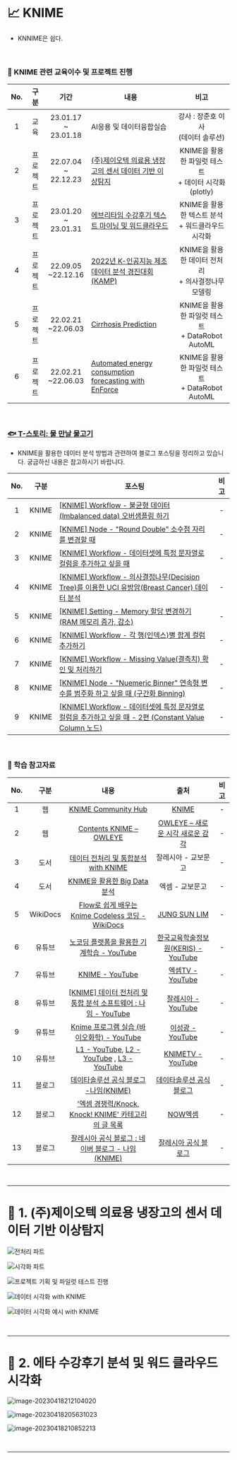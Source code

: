 # 📈 KNIME

- KNNIME은 쉽다.

<br>

### 🎯 KNIME 관련 교육이수 및 프로젝트 진행 
| No. | 구분 | 기간 | 내용 | 비고 |
|:---------:|:---------:|:---------:|---------|:---------:|
|1|교육|23.01.17 <br>~ 23.01.18|AI응용 및 데이터융합실습| 강사 : 장준호 이사 <br> (데이터 솔루션)|
|2|프로젝트 |22.07.04 <br>~ 22.12.23 | <a href='https://github.com/countifs/Research_and_business_2022'> (주)제이오텍 의료용 냉장고의 센서 데이터 기반 이상탐지 </a> | KNIME을 활용한 파일럿 테스트<br>+ 데이터 시각화 (plotly)|
|3|프로젝트 |23.01.20 <br>~ 23.01.31 | <a href='https://github.com/countifs/portfolio/tree/main/3.%20%EB%8D%B0%EC%9D%B4%ED%84%B0%20%EC%8B%9C%EA%B0%81%ED%99%94/9.%20%EC%97%90%EB%B8%8C%EB%A6%AC%ED%83%80%EC%9E%84%20%EC%88%98%EA%B0%95%ED%9B%84%EA%B8%B0%20%ED%85%8D%EC%8A%A4%ED%8A%B8%20%EB%A7%88%EC%9D%B4%EB%8B%9D%20%EB%B0%8F%20%EC%9B%8C%EB%93%9C%ED%81%B4%EB%9D%BC%EC%9A%B0%EB%93%9C'>에브리타임 수강후기 텍스트 마이닝 및 워드클라우드| KNIME을 활용한 텍스트 분석 <br> + 워드클라우드 시각화|
|4| 프로젝트 | 22.09.05 <br>~22.12.16 |<a href='https://github.com/countifs/portfolio/blob/main/2.%20%EB%8D%B0%EC%9D%B4%ED%84%B0%20%ED%99%9C%EC%9A%A9%20%EB%B0%8F%20%EB%B6%84%EC%84%9D/4.%202022%EB%85%84%20K-%EC%9D%B8%EA%B3%B5%EC%A7%80%EB%8A%A5%20%EC%A0%9C%EC%A1%B0%EB%8D%B0%EC%9D%B4%ED%84%B0%20%EB%B6%84%EC%84%9D%20%EA%B2%BD%EC%A7%84%EB%8C%80%ED%9A%8C/KAMP%20%EB%B6%84%EC%84%9D%20%EA%B2%B0%EA%B3%BC%EB%B3%B4%EA%B3%A0%EC%84%9C%20PPT%20-%20%ED%8C%A8%EC%8A%A4%EC%9B%8C%EB%93%9C%ED%8C%80.pdf'>2022년 K-인공지능 제조데이터 분석 경진대회 (KAMP) </a> |  KNIME을 활용한 데이터 전처리 <br> + 의사결정나무 모델링 |
|5| 프로젝트 | 22.02.21 <br>~22.06.03 | <a href='https://github.com/countifs/portfolio/blob/main/1.%20%EB%8D%B0%EC%9D%B4%ED%84%B0%EC%82%AC%EC%9D%B4%EC%96%B8%EC%8A%A4%20%EA%B3%B5%ED%86%B5/1.%202022-1%20%EB%8D%B0%EC%9D%B4%ED%84%B0%EB%A7%88%EC%9D%B4%EB%8B%9D/%EB%8D%B0%EC%9D%B4%ED%84%B0%EB%A7%88%EC%9D%B4%EB%8B%9D%20%EB%B0%9C%ED%91%9C%20-%20%EA%B9%80%EC%9E%AC%ED%98%B8%20(22.05.10).pdf'> Cirrhosis Prediction </a>| KNIME을 활용한 파일럿 테스트<br> + DataRobot AutoML| 
|6| 프로젝트 |22.02.21 <br>~22.06.03| <a href='https://github.com/countifs/portfolio/blob/main/1.%20%EB%8D%B0%EC%9D%B4%ED%84%B0%EC%82%AC%EC%9D%B4%EC%96%B8%EC%8A%A4%20%EA%B3%B5%ED%86%B5/2.%202022-1%20%EB%8D%B0%EC%9D%B4%ED%84%B0%EB%B2%A0%EC%9D%B4%EC%8A%A4%EC%8B%9C%EC%8A%A4%ED%85%9C/%5B%ED%8C%80%ED%94%84%EB%A1%9C%EC%A0%9D%ED%8A%B8%5D%20Automated%20energy%20consumption%20forecasting%20with%20EnForce%20-%20%EA%B9%80%EB%B4%89%EC%84%9D%2C%20%EA%B9%80%EC%9E%AC%ED%98%B8%2C%20%EC%9D%B4%EB%8B%A4%EC%9D%B8.pdf'>Automated energy consumption forecasting with EnForce</a> | KNIME을 활용한 파일럿 테스트<br> + DataRobot AutoML | 


<br>


###  <a href='https://lungfish.tistory.com/category/KNIME'> 🐟 T-스토리: 물 만날 물고기</a> 
- KNIME을 활용한 데이터 분석 방법과 관련하여 블로그 포스팅을 정리하고 있습니다. 궁금하신 내용은 참고하시기 바랍니다.

| No. | 구분 | 포스팅 | 비고 |
|:---------:|:---------:|---------|:---------:|
| 1 | KNIME | <a href='https://lungfish.tistory.com/entry/KNIME-Workflow-%EB%B6%88%EA%B7%A0%ED%98%95-%EB%8D%B0%EC%9D%B4%ED%84%B0-Imbalanced-data-%EC%98%A4%EB%B2%84%EC%83%98%ED%94%8C%EB%A7%81-%ED%95%98%EA%B8%B0'>[KNIME] Workflow - 불균형 데이터 (Imbalanced data) 오버샘플링 하기</a> |- |
| 2 | KNIME | <a href='https://lungfish.tistory.com/entry/KNIME%EB%82%98%EC%9E%84-Node-Round-Double-%EC%86%8C%EC%88%98%EC%A0%90-%EC%9E%90%EB%A6%AC%EB%A5%BC-%EB%B3%80%EA%B2%BD%ED%95%A0-%EB%95%8C'>[KNIME] Node - "Round Double" 소수점 자리를 변경할 때</a> |- |
| 3 | KNIME | <a href='https://lungfish.tistory.com/entry/KNIME%EB%82%98%EC%9E%84-Workflow-%EB%8D%B0%EC%9D%B4%ED%84%B0%EC%85%8B%EC%97%90-%ED%8A%B9%EC%A0%95-%EB%AC%B8%EC%9E%90%EC%97%B4%EB%A1%9C-%EC%BB%AC%EB%9F%BC%EC%9D%84-%EC%B6%94%EA%B0%80%ED%95%98%EA%B3%A0-%EC%8B%B6%EC%9D%84-%EB%95%8C'>[KNIME] Workflow - 데이터셋에 특정 문자열로 컬럼을 추가하고 싶을 때</a> |- |
| 4 | KNIME | <a href='https://lungfish.tistory.com/entry/KNIME%EB%82%98%EC%9E%84-Workflow-%EC%9D%98%EC%82%AC%EA%B2%B0%EC%A0%95%EB%82%98%EB%AC%B4Decision-Tree%EB%A5%BC-%EC%9D%B4%EC%9A%A9%ED%95%9C-UCI-%EC%9C%A0%EB%B0%A9%EC%95%94Breast-Cancer-%EB%8D%B0%EC%9D%B4%ED%84%B0-%EB%B6%84%EC%84%9D'>[KNIME] Workflow - 의사결정나무(Decision Tree)를 이용한 UCI 유방암(Breast Cancer) 데이터 분석</a> |- |
| 5 | KNIME | <a href='https://lungfish.tistory.com/entry/KNIME-Setting-Memory-%ED%95%A0%EB%8B%B9-%EB%B3%80%EA%B2%BD%ED%95%98%EA%B8%B0-RAM-%EB%A9%94%EB%AA%A8%EB%A6%AC-%EC%A6%9D%EA%B0%80-%EA%B0%90%EC%86%8C'>[KNIME] Setting - Memory 할당 변경하기 (RAM 메모리 증가, 감소)</a> |- |
| 6 | KNIME | <a href='https://lungfish.tistory.com/entry/KNIME-Workflow-%EA%B0%81-%ED%96%89%EC%9D%B8%EB%8D%B1%EC%8A%A4-%ED%95%A9%EA%B3%84%EB%A5%BC-%EA%B3%84%EC%82%B0%ED%95%98%EA%B3%A0-%EC%BB%AC%EB%9F%BC-%EC%B6%94%EA%B0%80%ED%95%98%EA%B8%B0'>[KNIME] Workflow - 각 행(인덱스)별 합계 컬럼 추가하기</a> |- |
| 7 | KNIME | <a href='https://lungfish.tistory.com/entry/KNIME-Workflow-Missing-Value%EA%B2%B0%EC%B8%A1%EC%B9%98-%ED%99%95%EC%9D%B8-%EB%B0%8F-%EC%B2%98%EB%A6%AC%ED%95%98%EA%B8%B0'>[KNIME] Workflow - Missing Value(결측치) 확인 및 처리하기</a> |- |
| 8 | KNIME | <a href='https://lungfish.tistory.com/entry/KNIME-Node-Nuemeric-Binner-%EC%97%B0%EC%86%8D%ED%98%95-%EB%B3%80%EC%88%98%EB%A5%BC-%EB%B2%94%EC%A3%BC%ED%99%94-%ED%95%98%EA%B3%A0-%EC%8B%B6%EC%9D%84-%EB%95%8C-%EA%B5%AC%EA%B0%84%ED%99%94-Binning'>[KNIME] Node - "Nuemeric Binner" 연속형 변수를 범주화 하고 싶을 때 (구간화 Binning)</a> |- |
| 9 | KNIME | <a href='https://lungfish.tistory.com/entry/KNIME-Workflow-%EB%8D%B0%EC%9D%B4%ED%84%B0%EC%85%8B%EC%97%90-%ED%8A%B9%EC%A0%95-%EB%AC%B8%EC%9E%90%EC%97%B4%EB%A1%9C-%EC%BB%AC%EB%9F%BC%EC%9D%84-%EC%B6%94%EA%B0%80%ED%95%98%EA%B3%A0-%EC%8B%B6%EC%9D%84-%EB%95%8C-2%ED%8E%B8-Constant-Value-Column-%EB%85%B8%EB%93%9C'>[KNIME] Workflow - 데이터셋에 특정 문자열로 컬럼을 추가하고 싶을 때 - 2편 (Constant Value Column 노드)</a> |- |


<br>

### 📖 학습 참고자료

| No. | 구분 | 내용 | 출처 | 비고 |
|:---------:|:---------:|:---------:|:---------:|:---------:|
| 1 | 웹 | <a href='https://hub.knime.com/'>KNIME Community Hub</a> | <a href='https://www.knime.com/'>KNIME</a> | - |
| 2 | 웹 |<a href='http://owleye.co.kr/contents-knime/'>Contents KNIME – OWLEYE</a>|<a href='http://owleye.co.kr/'>OWLEYE – 새로운 시각 새로운 감각</a> | - |
| 3 | 도서 | <a href='https://product.kyobobook.co.kr/detail/S000200567415'>데이터 전처리 및 통합분석 with KNIME </a> | 잘레시아 - 교보문고 | - |
| 4 | 도서 | <a href='https://product.kyobobook.co.kr/detail/S000001914353'>KNIME을 활용한 Big Data분석</a> |  엑셈 - 교보문고 | - |
| 5 | WikiDocs | <a href='https://wikidocs.net/book/8838'>Flow로 쉽게 배우는 Knime Codeless 코딩 - WikiDocs</a> | <a href='https://wikidocs.net/profile/info/book/17499'>JUNG SUN LIM</a> | - |
| 6 | 유튜브 | <a href='https://www.youtube.com/playlist?list=PLtu-pl93xMXhChnxkV4O-BSrCMx2KE9eX'>노코딩 플랫폼을 활용한 기계학습 - YouTube</a>| <a href='https://www.youtube.com/@keris_in'>한국교육학술정보원(KERIS) - YouTube</a>  |- |
| 7 | 유튜브 | <a href='https://www.youtube.com/playlist?list=PLCkO8I_DSQ7et45lHXlqKx-TDmyFCM2pg'>KNIME - YouTube</a> |<a href='https://www.youtube.com/@exem-tv'>엑셈TV - YouTube</a>| - |
| 8 | 유튜브 | <a href='https://www.youtube.com/playlist?list=PL0lkHWVqBqedisAiU93nS16vYpWLF3JUo'>[KNIME] 데이터 전처리 및 통합 분석 소프트웨어 : 나임 - YouTube</a> | <a href='https://www.youtube.com/@zalesia'>잘레시아 - YouTube</a> | - |
| 9 | 유튜브 | <a href='https://www.youtube.com/playlist?list=PLGE0aeja4xc1dhVwCWe4kz9tblIgwJOd4'>Knime 프로그램 실습 (바이오화학) - YouTube</a> | <a href='https://www.youtube.com/@chemicalinformation'>이성광 - YouTube</a> | - |
| 10 | 유튜브 | <a href='https://www.youtube.com/playlist?list=PLz3mQ6OlTI0Zoz5pcha7tiPP9vGU8UDza'>L1 - YouTube</a>, <a href='https://www.youtube.com/playlist?list=PLz3mQ6OlTI0Yd4UtwQ7x77Hoh5MSuN66M'>L2 - YouTube</a> , <a href='https://www.youtube.com/playlist?list=PLz3mQ6OlTI0Y9NNVxUptE9IAnywzSBbWP'>L3 - YouTube</a>  | <a href='https://www.youtube.com/@KNIMETV'>KNIMETV - YouTube</a> | - |
| 11 | 블로그 | <a href='https://m.blog.naver.com/PostList.naver?blogId=newdataworld&categoryName=%EB%82%98%EC%9E%84%28KNIME%29&categoryNo=20&logCode=0'> 데이타솔루션 공식 블로그 -나임(KNIME)  | <a href='https://m.blog.naver.com/PostList.naver?blogId=newdataworld'>데이타솔루션 공식 블로그</a> | - |
| 12 | 블로그 | <a href='https://blog.ex-em.com/category/%EC%97%91%EC%85%88%20%EA%B2%BD%EC%9F%81%EB%A0%A5/Knock%2C%20Knock%21%20KNIME'>'엑셈 경쟁력/Knock, Knock! KNIME' 카테고리의 글 목록</a> | <a href='https://blog.ex-em.com/'>NOW엑셈</a> | - |
| 13 | 블로그 | <a href='https://m.blog.naver.com/PostList.naver?blogId=zalesia2020&categoryName=%EB%82%98%EC%9E%84_KNIME&categoryNo=17&logCode=0'>잘레시아 공식 블로그 : 네이버 블로그 - 나임(KNIME)</a> | <a href='https://m.blog.naver.com/PostList.naver?blogId=zalesia2020'>잘레시아 공식 블로그</a> | - |

<br>

---

# 🔎 1. (주)제이오텍 의료용 냉장고의 센서 데이터 기반 이상탐지


![전처리 파트](https://github.com/countifs/Research_and_business_2022/blob/main/imgaes/%EC%82%B0%ED%95%99%ED%98%91%EB%A0%A5-%EB%8D%B0%EC%9D%B4%ED%84%B0%20%EC%A0%84%EC%B2%98%EB%A6%AC(%EA%B9%80%EC%9E%AC%ED%98%B8).png)

![시각화 파트](https://github.com/countifs/Research_and_business_2022/blob/main/imgaes/%EC%82%B0%ED%95%99%ED%98%91%EB%A0%A5-%EB%8D%B0%EC%9D%B4%ED%84%B0%20%EC%8B%9C%EA%B0%81%ED%99%94(%EA%B9%80%EC%9E%AC%ED%98%B8).png)

![프로젝트 기획 및 파일럿 테스트 진행](https://github.com/countifs/Research_and_business_2022/blob/main/imgaes/%EC%82%B0%ED%95%99%ED%98%91%EB%A0%A5%20-%20%EB%B6%84%EC%84%9D%EA%B8%B0%ED%9A%8D%20%EB%B0%8F%20%ED%8C%8C%EC%9D%BC%EB%9F%BF%20%ED%85%8C%EC%8A%A4%ED%8A%B8(%EA%B9%80%EC%9E%AC%ED%98%B8).png)

![데이터 시각화 with KNIME](https://github.com/countifs/Research_and_business_2022/blob/main/imgaes/%EC%82%B0%ED%95%99%ED%98%91%EB%A0%A5%20-%20%EB%8D%B0%EC%9D%B4%ED%84%B0%20%EC%8B%9C%EA%B0%81%ED%99%94%20with%20KNIME(%EA%B9%80%EC%9E%AC%ED%98%B8).png)

![데이터 시각화 예시 with KNIME](https://github.com/countifs/Research_and_business_2022/blob/main/imgaes/%EC%82%B0%ED%95%99%ED%98%91%EB%A0%A5%20-%20%EB%8D%B0%EC%9D%B4%ED%84%B0%20%EC%8B%9C%EA%B0%81%ED%99%94%20%EC%98%88%EC%8B%9C%20with%20KNIME(%EA%B9%80%EC%9E%AC%ED%98%B8).png)

<br>

---

# 🔎 2. 에타 수강후기 분석 및 워드 클라우드 시각화

![image-20230418212104020](https://github.com/countifs/portfolio/blob/main/3.%20%EB%8D%B0%EC%9D%B4%ED%84%B0%20%EC%8B%9C%EA%B0%81%ED%99%94/image-20230418212104020.png)

![image-20230418205631023](https://github.com/countifs/portfolio/blob/main/3.%20%EB%8D%B0%EC%9D%B4%ED%84%B0%20%EC%8B%9C%EA%B0%81%ED%99%94/image-20230418205631023.png)

![image-20230418210852213](https://github.com/countifs/portfolio/blob/main/3.%20%EB%8D%B0%EC%9D%B4%ED%84%B0%20%EC%8B%9C%EA%B0%81%ED%99%94/image-20230418210852213.png?raw=true)

<br>

---

<br>


